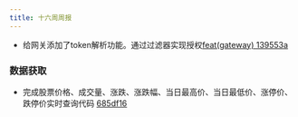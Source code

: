 ```yaml
---
title: 十六周周报
---
```


- 给网关添加了token解析功能。通过过滤器实现授权[feat(gateway) 139553a ](https://github.com/SmartFinanceX/sfx-backend/commit/139553a1575eb09dbd8487c46368c596bd694ca9)

### 数据获取
- 完成股票价格、成交量、涨跌、涨跌幅、当日最高价、当日最低价、涨停价、跌停价实时查询代码 [685df16](https://github.com/SmartFinanceX/sfx-crapper/commit/685df1657b75cbe77b8d1d06072e77254a7c20c7)

